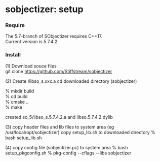 sobjectizer: setup
===============

### Require  
The 5.7-branch of SObjectizer requires C++17.  
Current version is 5.7.4.2  

### Install
(1) Download souce files  
git clone https://github.com/Stiffstream/sobjectizer

(2) Create /libso_s.xxx.a
cd downloaded directory (sobjectizer)  

% mkdir build  
% cd build  
% cmake ..  
% make  

created so_5/libso_s.5.7.4.2.a and libso.5.7.4.2.dylib

(3) copy header files and lib files to system area 
(eg /usr/local/opt/sobjectizer)
copy setup_lib.sh to downloaded directory
% bash setup_lib.sh

(4) copy config file (sobjectizer.pc) to system area 
% bash setup_pkgconfig.sh
% pkg-config --cflags --libs sobjectizer


